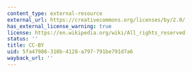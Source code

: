 ```yaml
---
content_type: external-resource
external_url: https://creativecommons.org/licenses/by/2.0/
has_external_license_warning: true
license: https://en.wikipedia.org/wiki/All_rights_reserved
status: ''
title: CC-BY
uid: 5fa47986-310b-4128-a797-791be791d7a6
wayback_url: ''
---
```


